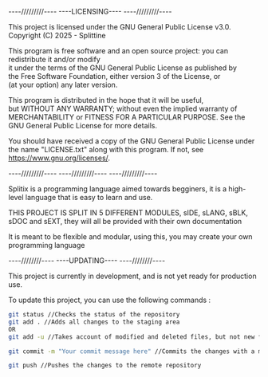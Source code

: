 ----/////////----
----LICENSING----
----/////////----

This project is licensed under the GNU General Public License v3.0.
Copyright (C) 2025 - Splittine

This program is free software and an open source project: you can redistribute it and/or modify  
it under the terms of the GNU General Public License as published by  
the Free Software Foundation, either version 3 of the License, or  
(at your option) any later version.

This program is distributed in the hope that it will be useful,  
but WITHOUT ANY WARRANTY; without even the implied warranty of  
MERCHANTABILITY or FITNESS FOR A PARTICULAR PURPOSE. See the  
GNU General Public License for more details.

You should have received a copy of the GNU General Public License under the name "LICENSE.txt"
along with this program.  If not, see <https://www.gnu.org/licenses/>.

----/////////----
----/////////----
----/////////----

Splitix is a programming language aimed towards begginers, it is a high-level language that is easy to learn and use.

THIS PROJECT IS SPLIT IN 5 DIFFERENT MODULES, sIDE, sLANG, sBLK, sDOC and sEXT, they will all be provided with
their own documentation

It is meant to be flexible and modular, using this, you may create your own programming language

----////////----
----UPDATING----
----////////----

This project is currently in development, and is not yet ready for production use.

To update this project, you can use the following commands :

```bash
git status //Checks the status of the repository
git add . //Adds all changes to the staging area
OR
git add -u //Takes account of modified and deleted files, but not new files

git commit -m "Your commit message here" //Commits the changes with a message

git push //Pushes the changes to the remote repository
```